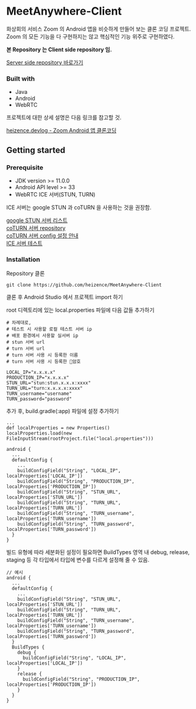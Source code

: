 # MeetAnywhere-Client

화상회의 서비스 Zoom 의 Android 앱을 비슷하게 만들어 보는 클론 코딩 프로젝트. Zoom 의 모든 기능을 다 구현하지는 않고 핵심적인 기능 위주로 구현하였다.

**본 Repository 는 Client side repository 임.** 

[Server side repository 바로가기](https://github.com/heizence/MeetAnywhere-Server)

### Built with

* Java
* Android
* WebRTC

프로젝트에 대한 상세 설명은 다음 링크를 참고할 것.

[heizence.devlog - Zoom Android 앱 클론코딩](https://heizence.github.io/posts/androidProject/)

## Getting started

### Prerequisite

- JDK version >= 11.0.0
- Android API level >= 33
- WebRTC ICE 서버(STUN, TURN)

ICE 서버는 google STUN 과 coTURN 을 사용하는 것을 권장함.

[google STUN 서버 리스트](https://gist.github.com/zziuni/3741933)   
[coTURN 서버 repository](https://github.com/coturn/coturn?tab=readme-ov-file)   
[coTURN 서버 config 설정 안내](https://github.com/coturn/coturn/blob/master/examples/etc/turnserver.conf)  
[ICE 서버 테스트](https://webrtc.github.io/samples/src/content/peerconnection/trickle-ice/)

### Installation

Repository 클론

```
git clone https://github.com/heizence/MeetAnywhere-Client
```

클론 후 Android Studio 에서 프로젝트 import 하기

root 디렉토리에 있는 local.properties 파일에 다음 값들 추가하기

```
# 차례대로,
# 테스트 시 사용할 로컬 테스트 서버 ip
# 배포 환경에서 사용할 실서버 ip
# stun 서버 url
# turn 서버 url
# turn 서버 사용 시 등록한 이름
# turn 서버 사용 시 등록한 암호

LOCAL_IP="x.x.x.x"
PRODUCTION_IP="x.x.x.x"
STUN_URL="stun:stun.x.x.x:xxxx"  
TURN_URL="turn:x.x.x.x:xxxx"  
TURN_username="username"
TURN_password="password"
```

추가 후, build.gradle(:app) 파일에 설정 추가하기

```
...
def localProperties = new Properties()
localProperties.load(new FileInputStream(rootProject.file("local.properties")))

android {
  ...
  defaultConfig {
    ...
    buildConfigField("String", "LOCAL_IP", localProperties['LOCAL_IP'])
    buildConfigField("String", "PRODUCTION_IP", localProperties['PRODUCTION_IP'])
    buildConfigField("String", "STUN_URL", localProperties['STUN_URL'])
    buildConfigField("String", "TURN_URL", localProperties['TURN_URL'])
    buildConfigField("String", "TURN_username", localProperties['TURN_username'])
    buildConfigField("String", "TURN_password", localProperties['TURN_password'])
  }
}
```

빌드 유형에 따라 세분화된 설정이 필요하면 BuildTypes 영역 내 debug, release, staging 등 각 타입에서 타입에 변수를 다르게 설정해 줄 수 있음.

```
// 예시
android {
  ...
  defaultConfig {
    ...
    buildConfigField("String", "STUN_URL", localProperties['STUN_URL'])
    buildConfigField("String", "TURN_URL", localProperties['TURN_URL'])
    buildConfigField("String", "TURN_username", localProperties['TURN_username'])
    buildConfigField("String", "TURN_password", localProperties['TURN_password'])
  }
  BuildTypes {
    debug {
      buildConfigField("String", "LOCAL_IP", localProperties['LOCAL_IP'])
    }
    release {
      buildConfigField("String", "PRODUCTION_IP", localProperties['PRODUCTION_IP'])
    }
  }
}
```
